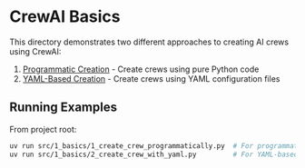 # CrewAI Basics

This directory demonstrates two different approaches to creating AI crews using CrewAI:

1. [Programmatic Creation](1_create_crew_programmatically.py) - Create crews using pure Python code
2. [YAML-Based Creation](2_create_crew_with_yaml.py) - Create crews using YAML configuration files

## Running Examples

From project root:
```bash
uv run src/1_basics/1_create_crew_programmatically.py  # For programmatic example
uv run src/1_basics/2_create_crew_with_yaml.py         # For YAML-based example
```
